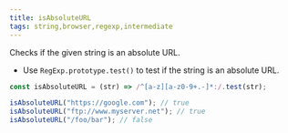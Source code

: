 ```yaml
---
title: isAbsoluteURL
tags: string,browser,regexp,intermediate
---
```


Checks if the given string is an absolute URL.

- Use `RegExp.prototype.test()` to test if the string is an absolute URL.

```js
const isAbsoluteURL = (str) => /^[a-z][a-z0-9+.-]*:/.test(str);
```

```js
isAbsoluteURL("https://google.com"); // true
isAbsoluteURL("ftp://www.myserver.net"); // true
isAbsoluteURL("/foo/bar"); // false
```
